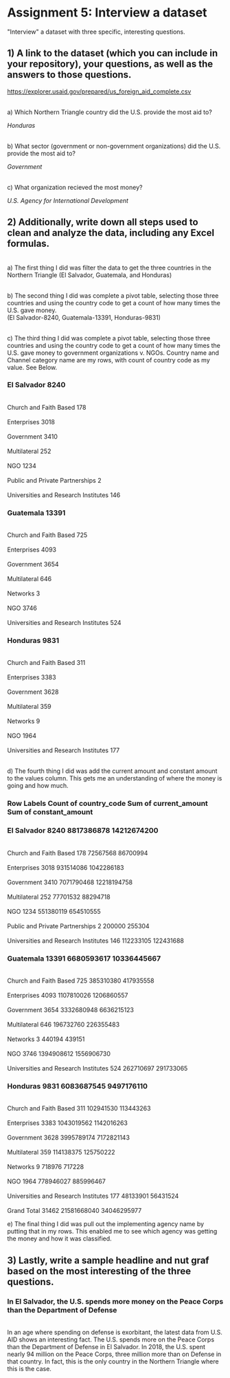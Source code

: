 # Assignment 5: Interview a dataset
"Interview" a dataset with three specific, interesting questions.

## 1) A link to the dataset (which you can include in your repository), your questions, as well as the answers to those questions.
https://explorer.usaid.gov/prepared/us_foreign_aid_complete.csv

<br> a) Which Northern Triangle country did the U.S. provide the most aid to? </br>

_Honduras_

<br> b) What sector (government or non-government organizations) did the U.S. provide the most aid to?  </br>

_Government_

<br> c) What organization recieved the most money? </br>

_U.S. Agency for International Development_

## 2) Additionally, write down all steps used to clean and analyze the data, including any Excel formulas.
 <br> a) The first thing I did was filter the data to get the three countries in the Northern Triangle (El Salvador, Guatemala, and Honduras) </br>

 <br> b) The second thing I did was complete a pivot table, selecting those three countries and using the country code to get a count of how many times the U.S. gave money.  
(El Salvador-8240, Guatemala-13391, Honduras-9831)  </br>

 <br> c) The third thing I did was complete a pivot table, selecting those three countries and using the country code to get a count of how many times the U.S. gave money to government organizations v. NGOs. 
Country name and Channel category name are my rows, with count of country code as my value. See Below.   </br>

### El Salvador	8240
 <br> Church and Faith Based	178  </br>
 <br> Enterprises	3018  </br>
 <br> Government	3410  </br>
 <br> Multilateral	252  </br>
 <br> NGO	1234  </br>
 <br> Public and Private Partnerships	2  </br>
 <br> Universities and Research Institutes	146   </br>
### Guatemala	13391
 <br> Church and Faith Based	725 </br>
 <br> Enterprises	4093 </br>
 <br> Government	3654 </br>
 <br> Multilateral	646 </br>
 <br> Networks	3 </br>
 <br> NGO	3746 </br>
 <br> Universities and Research Institutes	524 </br>
### Honduras	9831
<br> Church and Faith Based	311 </br>
<br> Enterprises	3383 </br> 
<br> Government	3628 </br>
<br> Multilateral	359 </br>
<br> Networks	9 </br>
<br> NGO	1964 </br>
<br> Universities and Research Institutes	177 </br>

<br> d) The fourth thing I did was add the current amount and constant amount to the values column. This gets me an understanding of where the money is going and how much. </br>

### Row Labels	Count of country_code	Sum of current_amount	Sum of constant_amount
### El Salvador	8240	8817386878	14212674200
<br> Church and Faith Based	178	72567568	86700994 </br>
<br> Enterprises	3018	931514086	1042286183 </br>
<br> Government	3410	7071790468	12218194758 </br>
<br> Multilateral	252	77701532	88294718 </br>
<br> NGO	1234	551380119	654510555 </br>
<br> Public and Private Partnerships	2	200000	255304 </br>
<br> Universities and Research Institutes	146	112233105	122431688 </br>
### Guatemala	13391	6680593617	10336445667
<br> Church and Faith Based	725	385310380	417935558 </br>
<br> Enterprises	4093	1107810026	1206860557 </br>
<br> Government	3654	3332680948	6636215123 </br>
<br> Multilateral	646	196732760	226355483 </br>
<br> Networks	3	440194	439151 </br>
<br> NGO	3746	1394908612	1556906730 </br>
<br> Universities and Research Institutes	524	262710697	291733065 </br>
### Honduras	9831	6083687545	9497176110 </br>
<br> Church and Faith Based	311	102941530	113443263 </br>
<br> Enterprises	3383	1043019562	1142016263 </br>
<br> Government	3628	3995789174	7172821143 </br>
<br> Multilateral	359	114138375	125750222 </br>
<br> Networks	9	718976	717228 </br>
<br> NGO	1964	778946027	885996467 </br>
<br> Universities and Research Institutes	177	48133901	56431524 </br>
<br> Grand Total	31462	21581668040	34046295977 </br>

e) The final thing I did was pull out the implementing agency name by putting that in my rows. This enabled me to see which agency was getting the money and how it was classified. 

## 3) Lastly, write a sample headline and nut graf based on the most interesting of the three questions. 

### In El Salvador, the U.S. spends more money on the Peace Corps than the Department of Defense
 
<br> In an age where spending on defense is exorbitant, the latest data from U.S. AID shows an interesting fact. The U.S. spends more on the Peace Corps than the Department of Defense in El Salvador. In 2018, the U.S. spent nearly 94 million on the Peace Corps, three million more than on Defense in that country. In fact, this is the only country in the Northern Triangle where this is the case. </br>



